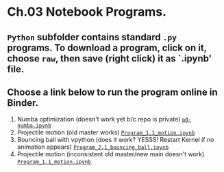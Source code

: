 # Ch.03 Notebook Programs. 
## `Python` subfolder contains standard `.py` programs. To download a program, click on it, choose `raw`, then save (right click) it as  `.ipynb' file.
## Choose a link below to run the program online in Binder.  

1. Numba optimization (doesn't work yet b/c repo is private) [`p8-numba.ipynb`](https://mybinder.org/v2/gh/com-py/intro/main?urlpath=tree/ch03/p8-numba.ipynb)
1. Projectile motion (old master works) [`Program_1.1_motion.ipynb`](https://mybinder.org/v2/gh/com-py/compy/master?urlpath=tree/ch01/Program_1.1_motion.ipynb)
1. Bouncing ball with vpython (does it work? YESSS! Restart Kernel if no animation appears) [`Program_2.1_bouncing_ball.ipynb`](https://mybinder.org/v2/gh/com-py/compy/master?urlpath=tree/ch02/Program_2.1_bouncing_ball.ipynb)
1. Projectile motion (inconsistent old master/new main doesn't work) [`Program_1.1_motion.ipynb`](https://mybinder.org/v2/gh/com-py/compy/main?urlpath=tree/ch01/Program_1.1_motion.ipynb)
